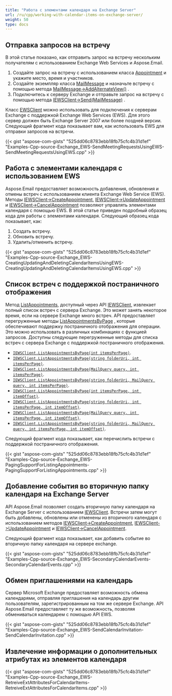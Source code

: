 ```yaml
---
title: "Работа с элементами календаря на Exchange Server"
url: /ru/cpp/working-with-calendar-items-on-exchange-server/
weight: 50
type: docs
---
```


## **Отправка запросов на встречу**
В этой статье показано, как отправить запрос на встречу нескольким получателям с использованием Exchange Web Services и Aspose.Email.

1. Создайте запрос на встречу с использованием класса [Appointment](https://apireference.aspose.com/email/cpp/class/aspose.email.calendar.appointment) и укажите место, время и участников.
1. Создайте экземпляр класса [MailMessage](https://apireference.aspose.com/email/cpp/class/aspose.email.mail_message) и назначьте встречу с помощью метода [MailMessage->AddAlternateView()](https://docs.aspose.com/email/ru/cppfilter-messages-from-exchange-mailbox/) .
1. Подключитесь к серверу Exchange и отправьте запрос на встречу с помощью метода [IEWSClient->Send(MailMessage)](https://apireference.aspose.com/email/cpp/class/aspose.email.clients.exchange.web_service.i_e_w_s_client) .

Класс [EWSClient](https://apireference.aspose.com/email/cpp/class/aspose.email.clients.exchange.web_service.e_w_s_client) можно использовать для подключения к серверам Exchange с поддержкой Exchange Web Services (EWS). Для этого сервер должен быть Exchange Server 2007 или более поздней версии. Следующий фрагмент кода показывает вам, как использовать EWS для отправки запросов на встречи.

{{< gist "aspose-com-gists" "525dd06c8783ebb18fb75cfc4b31d1ef" "Examples-Cpp-source-Exchange_EWS-SendMeetingRequestsUsingEWS-SendMeetingRequestsUsingEWS.cpp" >}}
## **Работа с элементами календаря с использованием EWS**
Aspose.Email предоставляет возможность добавления, обновления и отмены встреч с использованием клиента Exchange Web Service (EWS). Методы [IEWSClient->CreateAppointment](https://apireference.aspose.com/email/cpp/class/aspose.email.clients.exchange.web_service.i_e_w_s_client), [IEWSClient->UpdateAppointment](https://apireference.aspose.com/email/cpp/class/aspose.email.clients.exchange.web_service.i_e_w_s_client) и [IEWSClient->CancelAppointment](https://apireference.aspose.com/email/cpp/class/aspose.email.clients.exchange.web_service.i_e_w_s_client) позволяют управлять элементами календаря с помощью EWS. В этой статье приведен подробный образец кода для работы с элементами календаря. Следующий образец кода показывает, как:

1. Создать встречу.
1. Обновить встречу.
1. Удалить/отменить встречу.

{{< gist "aspose-com-gists" "525dd06c8783ebb18fb75cfc4b31d1ef" "Examples-Cpp-source-Exchange_EWS-CreatingUpdatingAndDeletingCalendarItemsUsingEWS-CreatingUpdatingAndDeletingCalendarItemsUsingEWS.cpp" >}}
## **Список встреч с поддержкой постраничного отображения**
Метод [ListAppointments](https://apireference.aspose.com/email/cpp/class/aspose.email.clients.exchange.web_service.i_e_w_s_client), доступный через API [IEWSClient](https://apireference.aspose.com/email/cpp/class/aspose.email.clients.exchange.web_service.i_e_w_s_client), извлекает полный список встреч с сервера Exchange. Это может занять некоторое время, если на сервере Exchange много встреч. API предоставляет перегруженные методы [ListAppointmentsByPage](https://apireference.aspose.com/email/cpp/class/aspose.email.clients.exchange.web_service.i_e_w_s_client) , которые обеспечивают поддержку постраничного отображения для операции. Это можно использовать в различных комбинациях с функцией запросов. Доступны следующие перегруженные методы для списка встреч с сервера Exchange с поддержкой постраничного отображения.

- [`IEWSClient.ListAppointmentsByPage(int itemsPerPage)`](https://apireference.aspose.com/email/cpp/class/aspose.email.clients.exchange.web_service.i_e_w_s_client).
- [`IEWSClient.ListAppointmentsByPage(string folderUri, int itemsPerPage)`](https://apireference.aspose.com/email/cpp/class/aspose.email.clients.exchange.web_service.i_e_w_s_client).
- [`IEWSClient.ListAppointmentsByPage(MailQuery query, int itemsPerPage)`](https://apireference.aspose.com/email/cpp/class/aspose.email.clients.exchange.web_service.i_e_w_s_client).
- [`IEWSClient.ListAppointmentsByPage(string folderUri, MailQuery query, int itemsPerPage)`](https://apireference.aspose.com/email/cpp/class/aspose.email.clients.exchange.web_service.i_e_w_s_client).
- [`IEWSClient.ListAppointmentsByPage(int itemsPerPage, int itemOffset)`](https://apireference.aspose.com/email/cpp/class/aspose.email.clients.exchange.web_service.i_e_w_s_client).
- [`IEWSClient.ListAppointmentsByPage(string folderUri, int itemsPerPage, int itemOffset)`](https://apireference.aspose.com/email/cpp/class/aspose.email.clients.exchange.web_service.i_e_w_s_client).
- [`IEWSClient.ListAppointmentsByPage(MailQuery query, int itemsPerPage, int itemOffset)`](https://apireference.aspose.com/email/cpp/class/aspose.email.clients.exchange.web_service.i_e_w_s_client).
- [`IEWSClient.ListAppointmentsByPage(string folderUri, MailQuery query, int itemsPerPage, int itemOffset)`](https://apireference.aspose.com/email/cpp/class/aspose.email.clients.exchange.web_service.i_e_w_s_client).

Следующий фрагмент кода показывает, как перечислить встречи с поддержкой постраничного отображения.

{{< gist "aspose-com-gists" "525dd06c8783ebb18fb75cfc4b31d1ef" "Examples-Cpp-source-Exchange_EWS-PagingSupportForListingAppointments-PagingSupportForListingAppointments.cpp" >}}
## **Добавление события во вторичную папку календаря на Exchange Server**
API Aspose.Email позволяет создать вторичную папку календаря на Exchange Server с использованием [IEWSClient](https://apireference.aspose.com/email/cpp/class/aspose.email.clients.exchange.web_service.i_e_w_s_client). Встречи затем могут быть добавлены, обновлены или отменены из вторичного календаря с использованием методов [IEWSClient->CreateAppointment](https://apireference.aspose.com/email/cpp/class/aspose.email.clients.exchange.web_service.i_e_w_s_client), [IEWSClient->UpdateAppointment](https://apireference.aspose.com/email/cpp/class/aspose.email.clients.exchange.web_service.i_e_w_s_client) и [IEWSClient->CancelAppointment](https://apireference.aspose.com/email/cpp/class/aspose.email.clients.exchange.web_service.i_e_w_s_client). 

Следующий фрагмент кода показывает, как добавить событие во вторичную папку календаря на сервере exchange.

{{< gist "aspose-com-gists" "525dd06c8783ebb18fb75cfc4b31d1ef" "Examples-Cpp-source-Exchange_EWS-SecondaryCalendarEvents-SecondaryCalendarEvents.cpp" >}}
## **Обмен приглашениями на календарь**
Сервер Microsoft Exchange предоставляет возможность обмена календарями, отправляя приглашения на календарь другим пользователям, зарегистрированным на том же сервере Exchange. API Aspose.Email предоставляет ту же возможность, позволяя обмениваться календарем с помощью API EWS.

{{< gist "aspose-com-gists" "525dd06c8783ebb18fb75cfc4b31d1ef" "Examples-Cpp-source-Exchange_EWS-SendCalendarInvitation-SendCalendarInvitation.cpp" >}}
## **Извлечение информации о дополнительных атрибутах из элементов календаря**
{{< gist "aspose-com-gists" "525dd06c8783ebb18fb75cfc4b31d1ef" "Examples-Cpp-source-Exchange_EWS-RetreiveExtAttributesForCalendarItems-RetreiveExtAttributesForCalendarItems.cpp" >}}
